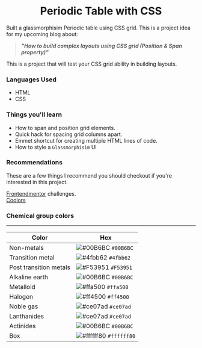 <h1 align="center">Periodic Table with CSS</h1>

Built a glassmorphisim Periodic table using CSS grid.
This is a project idea for my upcoming blog about:

> _**"How to build complex layouts using CSS grid (Position & Span property)"**_

This is a project that will test your CSS grid ability in building layouts. 

### Languages Used
- HTML
- CSS

### Things you'll learn 
- How to span and position grid elements.
- Quick hack for spacing grid columns apart.
- Emmet shortcut for creating multiple HTML lines of code.
- How to style a `Glassmorphisim` UI

### Recommendations
These are a few things I recommend you should checkout if you're interested in this project.
<div><a href="https://frontendmentor.io">Frontendmentor</a> challenges.</div>
<div><a href="https://coolors.co">Coolors</a></div>

### Chemical group colors
<hr>

| Color                    | Hex                                                                                                                         |
| ------------------------ | --------------------------------------------------------------------------------------------------------------------------- |
| Non-metals               | ![#00B6BC](https://user-images.githubusercontent.com/62628408/125963358-5164f546-a6f3-421b-bf3c-7996a9a07a5c.PNG) `#00B6BC` |
| Transition metal         | ![#4fbb62](https://user-images.githubusercontent.com/62628408/125963454-e3544420-97cf-4acd-bd28-dad4b2096546.PNG) `#4fbb62` |
| Post transition metals   | ![#F53951](https://user-images.githubusercontent.com/62628408/125964014-2d1218d4-e694-460f-b7bc-11541518cd03.PNG) `#F53951` |
| Alkaline earth           | ![#00B6BC](https://user-images.githubusercontent.com/62628408/125963358-5164f546-a6f3-421b-bf3c-7996a9a07a5c.PNG) `#00B6BC` |
| Metalloid                | ![#ffa500](https://user-images.githubusercontent.com/62628408/125964241-b14d9796-76b9-4fd7-a282-f4cd09196b01.PNG) `#ffa500` |
| Halogen                  | ![#ff4500](https://user-images.githubusercontent.com/62628408/125964200-7d58032b-adce-4049-811c-9fbded13b486.PNG) `#ff4500` |
| Noble gas                | ![#ce07ad](https://user-images.githubusercontent.com/62628408/125963969-75f3a397-33de-491c-98b7-eb2323e6135e.PNG) `#ce07ad` |
| Lanthanides              | ![#ce07ad](https://user-images.githubusercontent.com/62628408/125963969-75f3a397-33de-491c-98b7-eb2323e6135e.PNG) `#ce07ad` |
| Actinides                | ![#00B6BC](https://user-images.githubusercontent.com/62628408/125963358-5164f546-a6f3-421b-bf3c-7996a9a07a5c.PNG) `#00B6BC` |
| Box                      | ![#ffffff80](https://user-images.githubusercontent.com/62628408/125964215-3f1d236d-ea94-4ae5-b672-18555ec65cbe.PNG) `#ffffff80`|



